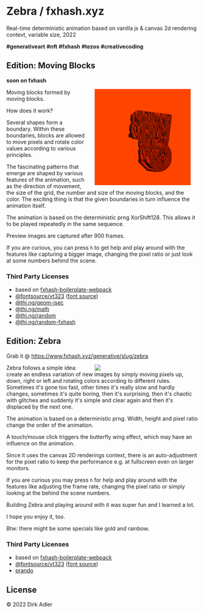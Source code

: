 # Zebra / fxhash.xyz

Real-time deterministic animation based on vanilla js & canvas 2d rendering context, variable size, 2022

__#generativeart__ __#nft__ __#fxhash__ __#tezos__ __#creativecoding__

## Edition: Moving Blocks

__soon on fxhash__

<img src="./resources/moving-blocks/orangered-5-672-7-252-right-down-true-negative-79802-oo1111115FmuHm1111111111111111116MHnHU1111111111111.png" align="right" width="50%" style="padding: 0 20px 0 20px" />

Moving blocks formed by moving blocks.

How does it work?

Several shapes form a boundary. Within these boundaries, blocks are allowed to move pixels and rotate color values according to various principles.

The fascinating patterns that emerge are shaped by various features of the animation, such as the direction of movement, the size of the grid, 
the number and size of the moving blocks, and the color. The exciting thing is that the given boundaries in turn influence the animation itself.

The animation is based on the deterministic prng XorShift128. This allows it to be played repeatedly in the same sequence.

Preview images are captured after 900 frames.

If you are curious, you can press `h` to get help and play around with the features like capturing a bigger image, changing the pixel ratio or just look at some numbers behind the scene.

### Third Party Licenses

- based on [fxhash-boilerplate-webpack](https://github.com/fxhash/fxhash-webpack-boilerplate)
- [@fontsource/vt323](https://www.npmjs.com/package/@fontsource/vt323) ([font source](https://github.com/phoikoi/VT323))
- [@thi.ng/geom-isec](https://www.npmjs.com/package/@thi.ng/geom-isec)
- [@thi.ng/math](https://www.npmjs.com/package/@thi.ng/math)
- [@thi.ng/random](https://www.npmjs.com/package/@thi.ng/random)
- [@thi.ng/random-fxhash](https://www.npmjs.com/package/@thi.ng/random-fxhash)

## Edition: Zebra

Grab it @ https://www.fxhash.xyz/generative/slug/zebra

[<img src="https://gateway.ipfs.io/ipfs/Qme2g4LjLTDM8hV1TXZereU8wTT2pUqi8A9WKP38NWQ1Z1" align="right" width="50%" style="padding: 0 20px 0 20px" />](https://www.fxhash.xyz/generative/slug/zebra)

Zebra follows a simple idea: create an endless variation of new images by simply moving pixels up, down, right or left and rotating colors according to different rules. Sometimes it's gone too fast, other times it's really slow and hardly changes, sometimes it's quite boring, then it's surprising, then it's chaotic with glitches and suddenly it's simple and clear again and then it's displaced by the next one.

The animation is based on a deterministic prng. Width, height and pixel ratio change the order of the animation.

A touch/mouse click triggers the butterfly wing effect, which may have an influence on the animation.

Since it uses the canvas 2D renderings context, there is an auto-adjustment for the pixel ratio to keep the performance e.g. at fullscreen even on larger monitors.

If you are curious you may press `h` for help and play around with the features like adjusting the frame rate, changing the pixel ratio or simply looking at the behind the scene numbers.

Building Zebra and playing around with it was super fun and I learned a lot.

I hope you enjoy it, too.

Btw: there might be some specials like gold and rainbow.

### Third Party Licenses

- based on [fxhash-boilerplate-webpack](https://github.com/fxhash/fxhash-webpack-boilerplate)
- [@fontsource/vt323](https://www.npmjs.com/package/@fontsource/vt323) ([font source](https://github.com/phoikoi/VT323))
- [prando](https://www.npmjs.com/package/prando)

## License

© 2022 Dirk Adler